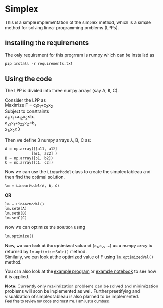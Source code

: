 # Simplex

This is a simple implementation of the simplex method, which is a simple method for solving linear programming problems (LPPs).

## Installing the requirements
The only requirement for this progrram is numpy which can be installed as

```
pip install -r requirements.txt
```

## Using the code
The LPP is divided into three numpy arrays (say A, B, C).

Consider the LPP as \
Maximize F = c<sub>1</sub>x<sub>1</sub>+c<sub>2</sub>x<sub>2</sub> \
Subject to constraints \
a<sub>11</sub>x<sub>1</sub>+a<sub>12</sub>x<sub>2</sub>&le;b<sub>1</sub> \
a<sub>21</sub>x<sub>1</sub>+a<sub>22</sub>x<sub>2</sub>&le;b<sub>2</sub> \
x<sub>1</sub>,x<sub>2</sub>&ge;0

Then we define 3 numpy arrays A, B, C as:
```py
A = np.array([[a11, a12]
            [a21, a22]])
B = np.array([b1, b2])
C = np.array([c1, c2])
```

Now we can use the ``LinearModel`` class to create the simplex tableau and then find the optimal solution.

```py
lm = LinearModel(A, B, C)
```
**OR**
```py
lm = LinearModel()
lm.setA(A)
lm.setB(B)
lm.setC(C)
```

Now we can optimize the solution using
```py
lm.optimize()
```
Now, we can look at the optimized value of {x<sub>1</sub>,x<sub>2</sub>, ...} as a numpy array is returned by ``lm.optimizedSoln()`` method. \
Similarly, we can look at the optimized value of F using ``lm.optimizedVal()`` method.

You can also look at the [example program](example.py) or [example notebook](examples.ipynb) to see how it is applied. 

**Note:** Currently only maximization problems can be solved and minimization problems will soon be implemented as well. Further preetifying and visualization of simplex tableau is also planned to be implemented. \
<sub>Feel free to review my code and roast me. I am just a dumbass.</sub>
